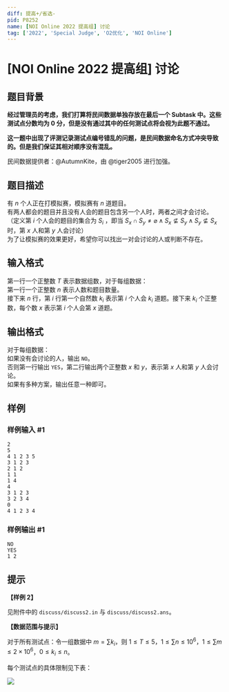 ```yaml
---
diff: 提高+/省选-
pid: P8252
name: [NOI Online 2022 提高组] 讨论
tag: ['2022', 'Special Judge', 'O2优化', 'NOI Online']
---
```

# [NOI Online 2022 提高组] 讨论
## 题目背景

**经过管理员的考虑，我们打算将民间数据单独存放在最后一个 Subtask 中。这些测试点分数均为 0 分，但是没有通过其中的任何测试点将会视为此题不通过。**

**这一题中出现了评测记录测试点编号错乱的问题，是民间数据命名方式冲突导致的。但是我们保证其相对顺序没有混乱。**

民间数据提供者：@AutumnKite，由 @tiger2005 进行加强。
## 题目描述

有 $n$ 个人正在打模拟赛，模拟赛有 $n$ 道题目。  
有两人都会的题目并且没有人会的题目包含另一个人时，两者之间才会讨论。  
（定义第 $i$ 个人会的题目的集合为 $S_i$ ，即当 $S_x\cap S_y\neq\varnothing\land S_x\not\subseteq S_y\land S_y\not\subseteq S_x$ 时，第 $x$ 人和第 $y$ 人会讨论）  
为了让模拟赛的效果更好，希望你可以找出一对会讨论的人或判断不存在。
## 输入格式

第一行一个正整数 $T$ 表示数据组数，对于每组数据：  
第一行一个正整数 $n$ 表示人数和题目数量。  
接下来 $n$ 行，第 $i$ 行第一个自然数 $k_i$ 表示第 $i$ 个人会 $k_i$ 道题。接下来 $k_i$ 个正整数，每个数 $x$ 表示第 $i$ 个人会第 $x$ 道题。
## 输出格式

对于每组数据：  
如果没有会讨论的人，输出 `NO`。  
否则第一行输出 `YES`，第二行输出两个正整数 $x$ 和 $y$，表示第 $x$ 人和第 $y$ 人会讨论。  
如果有多种方案，输出任意一种即可。
## 样例

### 样例输入 #1
```
2
5
4 1 2 3 5
3 1 2 3
2 1 2
1 1
1 4
4
3 1 2 3
3 2 3 4
0
4 1 2 3 4
```
### 样例输出 #1
```
NO
YES
1 2
```
## 提示

**【样例 2】**

见附件中的 `discuss/discuss2.in` 与 `discuss/discuss2.ans`。

**【数据范围与提示】**

对于所有测试点：令一组数据中 $m=\sum k_i$，则 $1\le T\le 5$，$1\le \sum n\le {10}^6$，$1\le \sum m\le 2\times {10}^6$，$0\le k_i\le n$。

每个测试点的具体限制见下表：

![](https://cdn.luogu.com.cn/upload/image_hosting/zmkoxviw.png)
